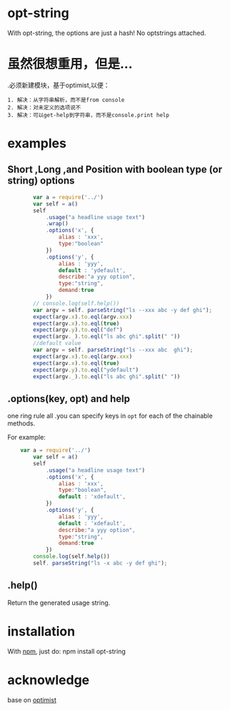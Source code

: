 


opt-string
========

With opt-string, the options are just a hash! No optstrings attached.

虽然很想重用，但是...
========
.必须新建模块，基于optimist,以便：

    1. 解决：从字符串解析，而不是from console 
    2. 解决：对未定义的选项说不 
    3. 解决：可以get-help到字符串，而不是console.print help 


examples
========


Short ,Long ,and Position with boolean type (or string) options
-------------------------------------------------

````javascript
        var a = require('../') 
        var self = a()
        self
            .usage("a headline usage text")
            .wrap()
            .options('x', {
                alias : 'xxx',
                type:"boolean"              
            })
            .options('y', {
                alias : 'yyy',
                default : 'ydefault',
                describe:"a yyy option",
                type:"string",
                demand:true
            })      
        // console.log(self.help())
        var argv = self. parseString("ls --xxx abc -y def ghi"); 
        expect(argv.x).to.eql(argv.xxx)
        expect(argv.x).to.eql(true)
        expect(argv.y).to.eql("def")
        expect(argv._).to.eql("ls abc ghi".split(" "))
        //default value
        var argv = self. parseString("ls --xxx abc  ghi"); 
        expect(argv.x).to.eql(argv.xxx)
        expect(argv.x).to.eql(true)
        expect(argv.y).to.eql("ydefault")
        expect(argv._).to.eql("ls abc ghi".split(" "))
````



.options(key, opt) and help
------------------

one ring rule all .you can specify keys in `opt` for each of the chainable methods.

For example:

````javascript
    var a = require('../') 
        var self = a()
        self
            .usage("a headline usage text")
            .options('x', {
                alias : 'xxx',
                type:"boolean",
                default : 'xdefault',
            })
            .options('y', {
                alias : 'yyy',
                default : 'xdefault',
                describe:"a yyy option",
                type:"string",
                demand:true
            })      
        console.log(self.help())
        self. parseString("ls -x abc -y def ghi");
````




.help()
-------

Return the generated usage string.


installation
============

With [npm](http://github.com/isaacs/npm), just do:
    npm install opt-string

acknowledge
===========

base on [optimist](https://github.com/substack/node-optimist)
